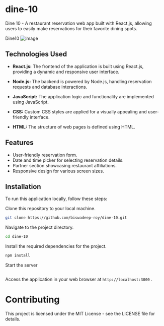 # dine-10
Dine 10 - A restaurant reservation web app built with React.js, allowing users to easily make reservations for their favorite dining spots.

Dine10
![image](https://github.com/biswadeep-roy/dine-10/assets/74821633/ea286f8a-6cfa-4992-bec3-0b3714fb5b64)


## Technologies Used

- **React.js:** The frontend of the application is built using React.js, providing a dynamic and responsive user interface.

- **Node.js:** The backend is powered by Node.js, handling reservation requests and database interactions.

- **JavaScript:** The application logic and functionality are implemented using JavaScript.

- **CSS:** Custom CSS styles are applied for a visually appealing and user-friendly interface.

- **HTML:** The structure of web pages is defined using HTML.

## Features

- User-friendly reservation form.
- Date and time picker for selecting reservation details.
- Partner section showcasing restaurant affiliations.
- Responsive design for various screen sizes.

  
## Installation

To run this application locally, follow these steps:

Clone this repository to your local machine.

```bash
git clone https://github.com/biswadeep-roy/dine-10.git
```

Navigate to the project directory.

```bash
cd dine-10
```

Install the required dependencies for the project.

```bash
npm install
```

Start the server

```bashnpm start
```


Access the application in your web browser at `http://localhost:3000` .


# Contributing

This project is licensed under the MIT License - see the LICENSE file for details.

